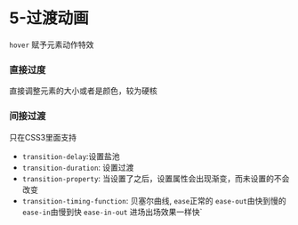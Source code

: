 # 5-过渡动画

`hover` 赋予元素动作特效

### 直接过度

直接调整元素的大小或者是颜色，较为硬核


### 间接过渡

只在CSS3里面支持

  - `transition-delay`:设置盐池
  - `transition-duration`: 设置过渡
  - `transition-property`: 当设置了之后，设置属性会出现渐变，而未设置的不会改变
  - `transition-timing-function`: 贝塞尔曲线, `ease`正常的 `ease-out`由快到慢的 `ease-in`由慢到快 `ease-in-out` 进场出场效果一样快`
